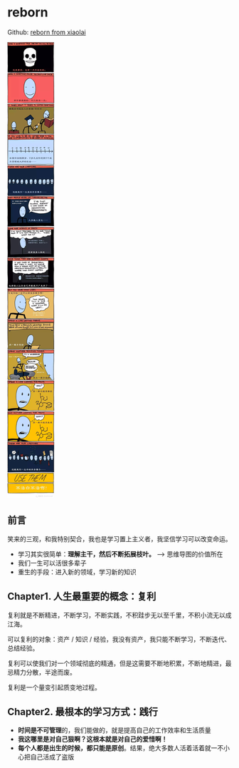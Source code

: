 # reborn

Github: [reborn from xiaolai](<https://github.com/xiaolai/reborn>)

![heres-sth-wrong](assets/heres-sth-wrong.jpg)

## 前言

笑来的三观，和我特别契合，我也是学习置上主义者，我坚信学习可以改变命运。

* 学习其实很简单：**理解主干，然后不断拓展枝叶。** ——> 思维导图的价值所在
* 我们一生可以活很多辈子
* 重生的手段：进入新的领域，学习新的知识

## Chapter1. 人生最重要的概念：复利

复利就是不断精进，不断学习，不断实践，不积跬步无以至千里，不积小流无以成江海。

可以复利的对象：资产 / 知识 / 经验，我没有资产，我只能不断学习，不断迭代、总结经验。

复利可以使我们对一个领域彻底的精通，但是这需要不断地积累，不断地精进，最忌精力分散，半途而废。

复利是一个量变引起质变地过程。



## Chapter2. 最根本的学习方式：践行

* **时间是不可管理**的，我们能做的，就是提高自己的工作效率和生活质量
* **我这哪里是对自己狠啊？这根本就是对自己的爱惜啊！**
* **每个人都是出生的时候，都只能是原创**。结果，绝大多数人活着活着就一不小心把自己活成了盗版